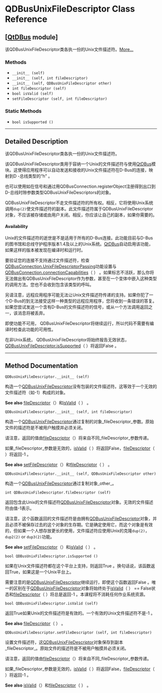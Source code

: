 # QDBusUnixFileDescriptor Class Reference

## [[QtDBus](index.htm) module]

该QDBusUnixFileDescriptor类各执一份的Unix文件描述符。[More...](#details)

### Methods

*   `__init__ (self)`
*   `__init__ (self, int fileDescriptor)`
*   `__init__ (self, QDBusUnixFileDescriptor other)`
*   `int fileDescriptor (self)`
*   `bool isValid (self)`
*   `setFileDescriptor (self, int fileDescriptor)`

### Static Methods

*   `bool isSupported ()`

* * *

## Detailed Description

该QDBusUnixFileDescriptor类各执一份的Unix文件描述符。

该QDBusUnixFileDescriptor类用于容纳一个Unix的文件描述符与使用[QtDBus](index.htm)模块。这使得应用程序可以自动发送和接收的Unix文件描述符在D-Bus的连接，映射到D -总线类型的“h” 。

也可以使用如在信号和通过用QDBusConnection.registerObject注册得到出口到D-总线时隙参数类型QDBusUnixFileDescriptors的对象。

QDBusUnixFileDescriptor不走文件描述符的所有权。相反，它将使用Unix系统调用`dup(2)`使文件描述符的副本。此文件描述符属于QDBusUnixFileDescriptor对象，不应该被存储或由用户关闭。相反，你应该让自己的副本，如果你需要的。

#### Availability

Unix的文件描述符的逝世是不是适用于所有的D-Bus连接。此功能目前与D-Bus的图书馆和总线守护程序版本1.4及以上的Unix系统。[QtDBus](index.htm)自动启用该功能，如果这样的版本被发现在编译时和运行时。

要验证您的连接不支持通过文件描述符，检查[QDBusConnection.UnixFileDescriptorPassing](qdbusconnection.html#ConnectionCapability-enum)功能设置与[QDBusConnection.connectionCapabilities](qdbusconnection.html#connectionCapabilities)（ ） 。如果标志不活跃，那么你将无法做出有QDBusUnixFileDescriptor作为参数，甚至在一个变体中嵌入这种类型的调用方法。您也不会收到包含该类型的呼叫。

另请注意，远程应用程序可能无法让Unix文件描述符传递的支持。如果你犯了一个D-Bus的到无法接受这样一种类型的远程应用程序，您将收到一条错误的答复。如果您尝试发送一个含有D-Bus的文件描述符的信号，或从一个方法调用返回之一，该消息将被丢弃。

即使功能不可用， QDBusUnixFileDescriptor将继续运行，所以代码不需要有编译时检查此功能的可用性。

在非Unix系统， QDBusUnixFileDescriptor将始终报告无效状态，[QDBusUnixFileDescriptor.isSupported](qdbusunixfiledescriptor.html#isSupported)（ ）将返回False 。

* * *

## Method Documentation

```
QDBusUnixFileDescriptor.__init__ (self)
```

构造一个[QDBusUnixFileDescriptor](qdbusunixfiledescriptor.html)没有包装的文件描述符。这等效于一个无效的文件描述符（如-1）构成的对象。

**See also** [fileDescriptor](qdbusunixfiledescriptor.html#fileDescriptor)（）和[isValid](qdbusunixfiledescriptor.html#isValid)（ ） 。

```
QDBusUnixFileDescriptor.__init__ (self, int fileDescriptor)
```

构造一个[QDBusUnixFileDescriptor](qdbusunixfiledescriptor.html)通过复制的对象_fileDescriptor_参数。原始文件的描述符是不被用户触摸并必须关闭。

请注意，返回的值由[fileDescriptor](qdbusunixfiledescriptor.html#fileDescriptor)（）将来自不同_fileDescriptor_参数传递。

如果_fileDescriptor_参数是无效的，[isValid](qdbusunixfiledescriptor.html#isValid)（ ）将返回False，[fileDescriptor](qdbusunixfiledescriptor.html#fileDescriptor)（ ）将返回-1 。

**See also** [setFileDescriptor](qdbusunixfiledescriptor.html#setFileDescriptor)（）和[fileDescriptor](qdbusunixfiledescriptor.html#fileDescriptor)（ ） 。

```
QDBusUnixFileDescriptor.__init__ (self, QDBusUnixFileDescriptor other)
```

构造一个[QDBusUnixFileDescriptor](qdbusunixfiledescriptor.html)通过复制对象_other_。

```
int QDBusUnixFileDescriptor.fileDescriptor (self)
```

返回包含此Unix的文件描述符[QDBusUnixFileDescriptor](qdbusunixfiledescriptor.html)对象。无效的文件描述符由值-1表示。

请注意，这个函数返回的文件描述符是由拥有[QDBusUnixFileDescriptor](qdbusunixfiledescriptor.html)对象，并且必须不被保存过去的这个对象的生存期。它是确定使用它，而这个对象是有效的，但如果一个人想存放更长的使用，文件描述符应使用Unix的克隆`dup(2)`，`dup2(2)` or `dup3(2)`功能。

**See also** [setFileDescriptor](qdbusunixfiledescriptor.html#setFileDescriptor)（）和[isValid](qdbusunixfiledescriptor.html#isValid)（ ） 。

```
bool QDBusUnixFileDescriptor.isSupported ()
```

如果在Unix文件描述符都在这个平台上支持，则返回True 。换句话说，该函数返回True，如果这是一个Unix平台上。

需要注意的是[QDBusUnixFileDescriptor](qdbusunixfiledescriptor.html)继续运行，即使这个函数返回False 。唯一的区别在于[QDBusUnixFileDescriptor](qdbusunixfiledescriptor.html)对象将始终处于[isValid](qdbusunixfiledescriptor.html#isValid)（ ） == False状态和[fileDescriptor](qdbusunixfiledescriptor.html#fileDescriptor)（ ）将总是返回-1 。本课程将不消耗任何作业系统资源。

```
bool QDBusUnixFileDescriptor.isValid (self)
```

返回True如果Unix的文件描述符是有效的。一个有效的Unix文件描述符不是-1 。

**See also** [fileDescriptor](qdbusunixfiledescriptor.html#fileDescriptor)（ ） 。

```
QDBusUnixFileDescriptor.setFileDescriptor (self, int fileDescriptor)
```

设置文件描述符，这[QDBusUnixFileDescriptor](qdbusunixfiledescriptor.html)对象保存到副本_fileDescriptor_。原始文件的描述符是不被用户触摸并必须关闭。

请注意，返回的值由[fileDescriptor](qdbusunixfiledescriptor.html#fileDescriptor)（）将来自不同_fileDescriptor_参数传递。

如果_fileDescriptor_参数是无效的，[isValid](qdbusunixfiledescriptor.html#isValid)（ ）将返回False，[fileDescriptor](qdbusunixfiledescriptor.html#fileDescriptor)（ ）将返回-1 。

**See also** [isValid](qdbusunixfiledescriptor.html#isValid)（）和[fileDescriptor](qdbusunixfiledescriptor.html#fileDescriptor)（ ） 。